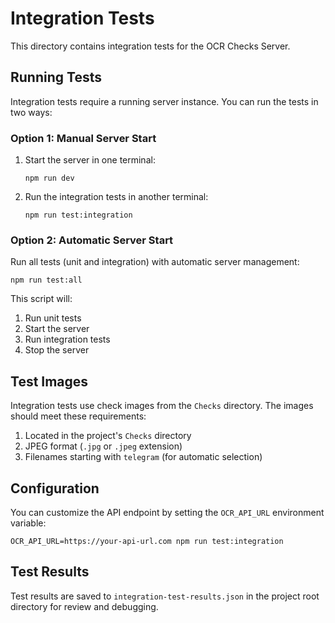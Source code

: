 # Integration Tests

This directory contains integration tests for the OCR Checks Server.

## Running Tests

Integration tests require a running server instance. You can run the tests in two ways:

### Option 1: Manual Server Start

1. Start the server in one terminal:
   ```
   npm run dev
   ```

2. Run the integration tests in another terminal:
   ```
   npm run test:integration
   ```

### Option 2: Automatic Server Start

Run all tests (unit and integration) with automatic server management:
```
npm run test:all
```

This script will:
1. Run unit tests
2. Start the server
3. Run integration tests
4. Stop the server

## Test Images

Integration tests use check images from the `Checks` directory. The images should meet these requirements:

1. Located in the project's `Checks` directory
2. JPEG format (`.jpg` or `.jpeg` extension)
3. Filenames starting with `telegram` (for automatic selection)

## Configuration

You can customize the API endpoint by setting the `OCR_API_URL` environment variable:

```
OCR_API_URL=https://your-api-url.com npm run test:integration
```

## Test Results

Test results are saved to `integration-test-results.json` in the project root directory for review and debugging.